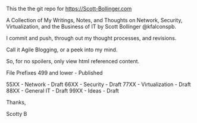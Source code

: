 This the the git repo for https://Scott-Bollinger.com

A Collection of My Writings, Notes, and Thoughts on Network, Security, Virtualization, and the Business of IT by Scott Bollinger @kfalconspb.

I commit and push, through out my thought processes, and revisions. 

Call it Agile Blogging, or a peek into my mind.

So, for no spoilers, only view html referenced content.

File Prefixes
499 and lower - Published

55XX - Network - Draft
66XX - Security - Draft
77XX - Virtualization - Draft
88XX - General IT - Draft
99XX - Ideas - Draft

Thanks,

Scotty B

